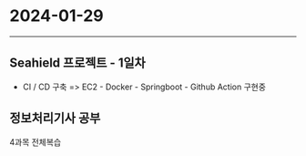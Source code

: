 # 2024-01-29

---

## Seahield 프로젝트 - 1일차

- CI / CD 구축
  => EC2 - Docker - Springboot - Github Action 구현중

## 정보처리기사 공부

4과목 전체복습
